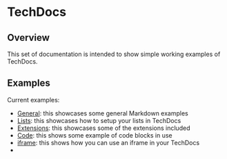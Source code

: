 # TechDocs

## Overview

This set of documentation is intended to show simple working examples of TechDocs.

## Examples

Current examples:

- [General](./examples/general.md): this showcases some general Markdown examples
- [Lists](./examples/lists.md): this showcases how to setup your lists in TechDocs
- [Extensions](./examples/extensions.md): this showcases some of the extensions included
- [Code](./examples/code.md): this shows some example of code blocks in use
- [iframe](./examples/iframe.md): this shows how you can use an iframe in your TechDocs
- 